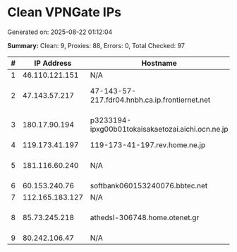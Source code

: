 # Clean VPNGate IPs
Generated on: 2025-08-22 01:12:04

**Summary:** Clean: 9, Proxies: 88, Errors: 0, Total Checked: 97

| # | IP Address | Hostname | Type | Country | Provider |
|---|------------|----------|------|---------|----------|
| 1 | 46.110.121.151 | N/A | Business | US | Metronet |
| 2 | 47.143.57.217 | 47-143-57-217.fdr04.hnbh.ca.ip.frontiernet.net | Business | US | Frontier Communications of America, Inc. |
| 3 | 180.17.90.194 | p3233194-ipxg00b01tokaisakaetozai.aichi.ocn.ne.jp | Business | JP | NTT Communications Corporation |
| 4 | 119.173.41.197 | 119-173-41-197.rev.home.ne.jp | Wireless | JP | JCOM Co., Ltd. |
| 5 | 181.116.60.240 | N/A | Business | AR | Techtel LMDS Comunicaciones Interactivas S.A. |
| 6 | 60.153.240.76 | softbank060153240076.bbtec.net | Business | JP | SoftBank Corp. |
| 7 | 112.165.183.127 | N/A | Business | KR | Korea Telecom |
| 8 | 85.73.245.218 | athedsl-306748.home.otenet.gr | Residential | GR | Ote SA (Hellenic Telecommunications Organisation) |
| 9 | 80.242.106.47 | N/A | Business | RU | BCLan LLC |
